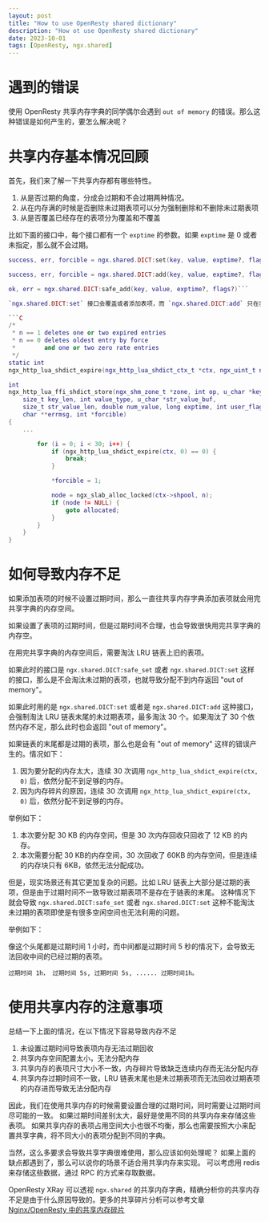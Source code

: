 ```yaml
---
layout: post
title: "How to use OpenResty shared dictionary"
description: "How ot use OpenResty shared dictionary"
date: 2023-10-01
tags: [OpenResty, ngx.shared]
---
```


# 遇到的错误

使用 OpenResty 共享内存字典的同学偶尔会遇到 `out of memory` 的错误。那么这种错误是如何产生的，要怎么解决呢？

# 共享内存基本情况回顾

首先，我们来了解一下共享内存都有哪些特性。

1. 从是否过期的角度，分成会过期和不会过期两种情况。
2. 从在内存满的时候是否删除未过期表项可以分为强制删除和不删除未过期表项
3. 从是否覆盖已经存在的表项分为覆盖和不覆盖

比如下面的接口中，每个接口都有一个 `exptime` 的参数。如果 `exptime` 是 0 或者未指定，那么就不会过期。

```Lua
success, err, forcible = ngx.shared.DICT:set(key, value, exptime?, flags?)

success, err, forcible = ngx.shared.DICT:add(key, value, exptime?, flags?)

ok, err = ngx.shared.DICT:safe_add(key, value, exptime?, flags?)```

`ngx.shared.DICT:set` 接口会覆盖或者添加表项，而 `ngx.shared.DICT:add` 只在表项不存在或者已经过期时才会添加表项。在内存不足时，这两个接口会淘汰 LRU 链表末尾上的表项。从这里可以看到，最多调用`ngx_http_lua_shdict_expire` 30 次。而 `ngx_http_lua_shdict_expire` 每次最多淘汰三个表项。

```C
/*
 * n == 1 deletes one or two expired entries
 * n == 0 deletes oldest entry by force
 *        and one or two zero rate entries
 */
static int
ngx_http_lua_shdict_expire(ngx_http_lua_shdict_ctx_t *ctx, ngx_uint_t n)；

int
ngx_http_lua_ffi_shdict_store(ngx_shm_zone_t *zone, int op, u_char *key,
    size_t key_len, int value_type, u_char *str_value_buf,
    size_t str_value_len, double num_value, long exptime, int user_flags,
    char **errmsg, int *forcible)
{
    ...

        for (i = 0; i < 30; i++) {
            if (ngx_http_lua_shdict_expire(ctx, 0) == 0) {
                break;
            }

            *forcible = 1;

            node = ngx_slab_alloc_locked(ctx->shpool, n);
            if (node != NULL) {
                goto allocated;
            }
        }
    }
}
```

# 如何导致内存不足

如果添加表项的时候不设置过期时间，那么一直往共享内存字典添加表项就会用完共享字典的内存空间。

如果设置了表项的过期时间，但是过期时间不合理，也会导致很快用完共享字典的内存空。

在用完共享字典的内存空间后，需要淘汰 LRU 链表上旧的表项。

如果此时的接口是 `ngx.shared.DICT:safe_set` 或者 `ngx.shared.DICT:set` 这样的接口，那么是不会淘汰未过期的表项，也就导致分配不到内存返回 "out of memory"。

如果此时用的是 `ngx.shared.DICT:set` 或者是 `ngx.shared.DICT:add` 这种接口，会强制淘汰 LRU 链表末尾的未过期表项，最多淘汰 30 个。如果淘汰了 30 个依然内存不足，那么此时也会返回 "out of memory"。

如果链表的末尾都是过期的表项，那么也是会有 "out of memory" 这样的错误产生的。情况如下：

1. 因为要分配的内存太大，连续 30 次调用 `ngx_http_lua_shdict_expire(ctx, 0)` 后，依然分配不到足够的内存。
1. 因为内存碎片的原因，连续 30 次调用 `ngx_http_lua_shdict_expire(ctx, 0)` 后，依然分配不到足够的内存。

举例如下：
1. 本次要分配 30 KB 的内存空间，但是 30 次内存回收只回收了 12 KB 的内存。
1. 本次需要分配 30 KB的内存空间，30 次回收了 60KB 的内存空间，但是连续的内存块只有 6KB，依然无法分配成功。

但是，现实场景还有其它更加复杂的问题。比如 LRU 链表上大部分是过期的表项，但是由于过期时间不一致导致过期表项不是存在于链表的末尾。
这种情况下就会导致 `ngx.shared.DICT:safe_set` 或者 `ngx.shared.DICT:set` 这种不能淘汰未过期的表项即使是有很多空闲空间也无法利用的问题。

举例如下：

像这个头尾都是过期时间 1 小时，而中间都是过期时间 5 秒的情况下，会导致无法回收中间的已经过期的表项。

```text
过期时间 1h， 过期时间 5s, 过期时间 5s, ...... 过期时间1h。
```

# 使用共享内存的注意事项

总结一下上面的情况，在以下情况下容易导致内存不足

1. 未设置过期时间导致表项内存无法过期回收
1. 共享内存空间配置太小，无法分配内存
1. 共享内存的表项尺寸大小不一致，内存碎片导致缺乏连续内存而无法分配内存
1. 共享内存过期时间不一致，LRU 链表末尾也是未过期表项而无法回收过期表项的内存进而导致无法分配内存

因此，我们在使用共享内存的时候需要设置合理的过期时间，同时需要让过期时间尽可能的一致。
如果过期时间差别太大，最好是使用不同的共享内存来存储这些表项。
如果共享内存的表项占用空间大小也很不均衡，那么也需要按照大小来配置共享字典，将不同大小的表项分配到不同的字典。

当然，这么多要求会导致共享字典很难使用，那么应该如何处理呢？
如果上面的缺点都遇到了，那么可以说你的场景不适合用共享内存来实现。
可以考虑用 redis 来存储这些数据，通过 RPC 的方式来存取数据。


OpenResty XRay 可以透视 `ngx.shared` 的共享内存字典，精确分析你的共享内存不足是由于什么原因导致的。更多的共享碎片分析可以参考文章[Nginx/OpenResty 中的共享内存碎片](https://blog.openresty.com/en/nginx-shm-frag/?q=memory)

